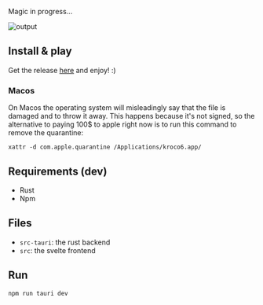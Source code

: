 Magic in progress...

![output](https://github.com/Llandy3d/kroco6/assets/16627175/7736d612-71af-4564-b141-9da4ff6a4117)

## Install & play

Get the release [here](https://github.com/Llandy3d/kroco6/releases) and enjoy! :)

### Macos

On Macos the operating system will misleadingly say that the file is damaged and to throw it away. This happens because it's not signed, so the alternative to paying 100$ to apple right now is to run this command to remove the quarantine:

```
xattr -d com.apple.quarantine /Applications/kroco6.app/
```


## Requirements (dev)

- Rust
- Npm

## Files

- `src-tauri`: the rust backend
- `src`: the svelte frontend

## Run

`npm run tauri dev`
